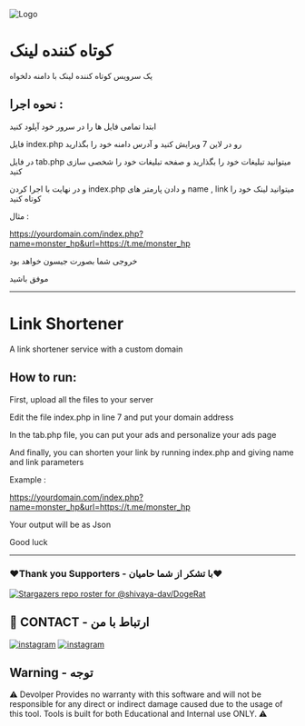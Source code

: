 ![Logo](https://itresan.com/wp-content/uploads/2018/09/URL-Shortener-2.jpg)

# کوتاه کننده لینک

یک سرویس کوتاه کننده لینک با دامنه دلخواه 

## نحوه اجرا : 

ابتدا تمامی فایل ها را در سرور خود آپلود کنید 

فایل index.php رو در لاین 7 ویرایش کنید و آدرس دامنه خود را بگذارید

در فایل tab.php میتوانید تبلیغات خود را بگذارید و صفحه تبلیغات خود را شخصی سازی کنید 

و در نهایت با اجرا کردن index.php و دادن پارمتر های name , link میتوانید لینک خود را کوتاه کنید 

مثال : 

https://yourdomain.com/index.php?name=monster_hp&url=https://t.me/monster_hp

خروجی شما بصورت جیسون خواهد بود

موفق باشید

-------------------------------------------------------------------------

# Link Shortener

A link shortener service with a custom domain

## How to run:

First, upload all the files to your server

Edit the file index.php in line 7 and put your domain address

In the tab.php file, you can put your ads and personalize your ads page

And finally, you can shorten your link by running index.php and giving name and link parameters

Example :

https://yourdomain.com/index.php?name=monster_hp&url=https://t.me/monster_hp

Your output will be as Json

Good luck

-------------------------------------------------------------------------

### ❤️Thank you Supporters - با تشکر از شما حامیان❤️
[![Stargazers repo roster for @shivaya-dav/DogeRat](https://reporoster.com/stars/dark/malbo-dev/shortLink)](https://github.com/malbo-dev/shortLink/stargazers)
## 🔗 CONTACT - ارتباط با من
[![instagram](https://img.shields.io/badge/CONTACT-TELEGRAM-blue)](https://t.me/monster_hp)
[![instagram](https://img.shields.io/badge/CONTACT-INSTAGRAM-red)](https://instagram.com/malbo.dev)


## Warning - توجه

⚠️ Devolper Provides no warranty with this software and will not be responsible for any direct or indirect damage caused due to the usage of this tool.
 Tools is built for both Educational and Internal use ONLY. ⚠️
